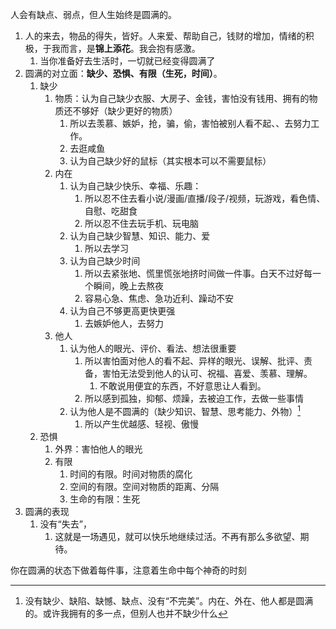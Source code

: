 人会有缺点、弱点，但人生始终是圆满的。
1. 人的来去，物品的得失，皆好。人来爱、帮助自己，钱财的增加，情绪的积极，于我而言，是**锦上添花**。我会抱有感激。
	1. 当你准备好去生活时，一切就已经变得圆满了
2. 圆满的对立面：**缺少、恐惧、有限（生死，时间）**。
	1. 缺少
		1. 物质：认为自己缺少衣服、大房子、金钱，害怕没有钱用、拥有的物质还不够好（缺少更好的物质）
			1. 所以去羡慕、嫉妒，抢，骗，偷，害怕被别人看不起、、去努力工作。
			2. 去逛咸鱼
			3. 认为自己缺少好的鼠标（其实根本可以不需要鼠标）
		2. 内在
			1. 认为自己缺少快乐、幸福、乐趣：
				1. 所以忍不住去看小说/漫画/直播/段子/视频，玩游戏，看色情、自慰、吃甜食
				2. 所以忍不住去玩手机、玩电脑
			2. 认为自己缺少智慧、知识、能力、爱
				1. 所以去学习
			3. 认为自己缺少时间
				1. 所以去紧张地、慌里慌张地挤时间做一件事。白天不过好每一个瞬间，晚上去熬夜
				2. 容易心急、焦虑、急功近利、躁动不安
			4. 认为自己不够更高更快更强
				1. 去嫉妒他人，去努力
		3. 他人
			1. 认为他人的眼光、评价、看法、想法很重要
				1. 所以害怕面对他人的看不起、异样的眼光、误解、批评、责备，害怕无法受到他人的认可、祝福、喜爱、羡慕、理解。
					1. 不敢说用便宜的东西，不好意思让人看到。
				2. 所以感到孤独，抑郁、烦躁，去被迫工作，去做一些事情
			2. 认为他人是不圆满的（缺少知识、智慧、思考能力、外物）[^1]
				1. 所以产生优越感、轻视、傲慢
	2. 恐惧
		1. 外界：害怕他人的眼光
		2. 有限
			1. 时间的有限。时间对物质的腐化
			2. 空间的有限。空间对物质的距离、分隔
			3. 生命的有限：生死
3. 圆满的表现
	1. 没有“失去”，
		1. 这就是一场遇见，就可以快乐地继续过活。不再有那么多欲望、期待。

你在圆满的状态下做着每件事，注意着生命中每个神奇的时刻

[^1]: 没有缺少、缺陷、缺憾、缺点、没有“不完美”。内在、外在、他人都是圆满的。或许我拥有的多一点，但别人也并不缺少什么